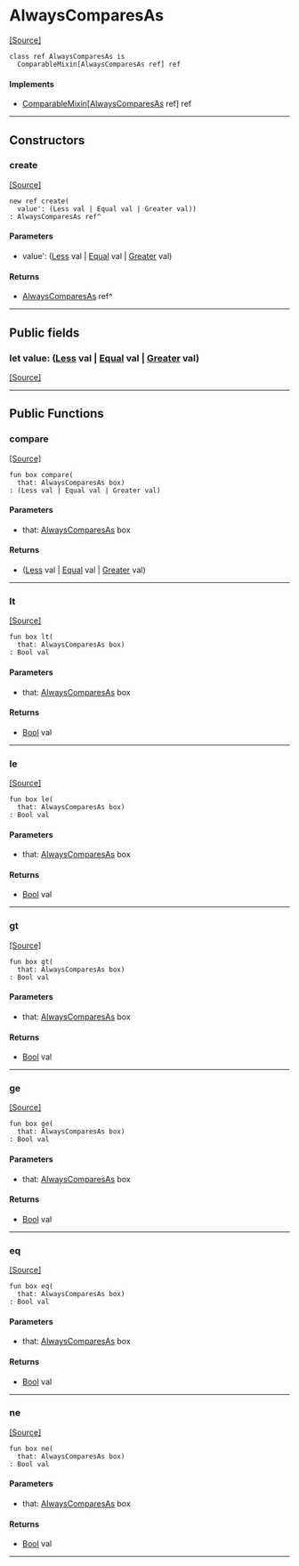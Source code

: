 # AlwaysComparesAs
<span class="source-link">[[Source]](src/semver-_-test-utils/test_utils_comparable_mixin.md#L4)</span>
```pony
class ref AlwaysComparesAs is
  ComparableMixin[AlwaysComparesAs ref] ref
```

#### Implements

* [ComparableMixin](semver-..-utils-ComparableMixin.md)\[[AlwaysComparesAs](semver-.-test-utils-AlwaysComparesAs.md) ref\] ref

---

## Constructors

### create
<span class="source-link">[[Source]](src/semver-_-test-utils/test_utils_comparable_mixin.md#L7)</span>


```pony
new ref create(
  value': (Less val | Equal val | Greater val))
: AlwaysComparesAs ref^
```
#### Parameters

*   value': ([Less](builtin-Less.md) val | [Equal](builtin-Equal.md) val | [Greater](builtin-Greater.md) val)

#### Returns

* [AlwaysComparesAs](semver-.-test-utils-AlwaysComparesAs.md) ref^

---

## Public fields

### let value: ([Less](builtin-Less.md) val | [Equal](builtin-Equal.md) val | [Greater](builtin-Greater.md) val)
<span class="source-link">[[Source]](src/semver-_-test-utils/test_utils_comparable_mixin.md#L5)</span>



---

## Public Functions

### compare
<span class="source-link">[[Source]](src/semver-_-test-utils/test_utils_comparable_mixin.md#L10)</span>


```pony
fun box compare(
  that: AlwaysComparesAs box)
: (Less val | Equal val | Greater val)
```
#### Parameters

*   that: [AlwaysComparesAs](semver-.-test-utils-AlwaysComparesAs.md) box

#### Returns

* ([Less](builtin-Less.md) val | [Equal](builtin-Equal.md) val | [Greater](builtin-Greater.md) val)

---

### lt
<span class="source-link">[[Source]](src/semver-__-utils/comparable_mixin.md#L4)</span>


```pony
fun box lt(
  that: AlwaysComparesAs box)
: Bool val
```
#### Parameters

*   that: [AlwaysComparesAs](semver-.-test-utils-AlwaysComparesAs.md) box

#### Returns

* [Bool](builtin-Bool.md) val

---

### le
<span class="source-link">[[Source]](src/semver-__-utils/comparable_mixin.md#L7)</span>


```pony
fun box le(
  that: AlwaysComparesAs box)
: Bool val
```
#### Parameters

*   that: [AlwaysComparesAs](semver-.-test-utils-AlwaysComparesAs.md) box

#### Returns

* [Bool](builtin-Bool.md) val

---

### gt
<span class="source-link">[[Source]](src/semver-__-utils/comparable_mixin.md#L11)</span>


```pony
fun box gt(
  that: AlwaysComparesAs box)
: Bool val
```
#### Parameters

*   that: [AlwaysComparesAs](semver-.-test-utils-AlwaysComparesAs.md) box

#### Returns

* [Bool](builtin-Bool.md) val

---

### ge
<span class="source-link">[[Source]](src/semver-__-utils/comparable_mixin.md#L14)</span>


```pony
fun box ge(
  that: AlwaysComparesAs box)
: Bool val
```
#### Parameters

*   that: [AlwaysComparesAs](semver-.-test-utils-AlwaysComparesAs.md) box

#### Returns

* [Bool](builtin-Bool.md) val

---

### eq
<span class="source-link">[[Source]](src/semver-__-utils/comparable_mixin.md#L18)</span>


```pony
fun box eq(
  that: AlwaysComparesAs box)
: Bool val
```
#### Parameters

*   that: [AlwaysComparesAs](semver-.-test-utils-AlwaysComparesAs.md) box

#### Returns

* [Bool](builtin-Bool.md) val

---

### ne
<span class="source-link">[[Source]](src/semver-__-utils/comparable_mixin.md#L21)</span>


```pony
fun box ne(
  that: AlwaysComparesAs box)
: Bool val
```
#### Parameters

*   that: [AlwaysComparesAs](semver-.-test-utils-AlwaysComparesAs.md) box

#### Returns

* [Bool](builtin-Bool.md) val

---

